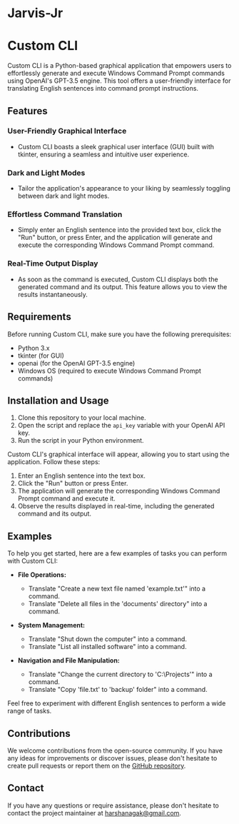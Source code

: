 # Jarvis-Jr
# Custom CLI

Custom CLI is a Python-based graphical application that empowers users to effortlessly generate and execute Windows Command Prompt commands using OpenAI's GPT-3.5 engine. This tool offers a user-friendly interface for translating English sentences into command prompt instructions.

## Features

### User-Friendly Graphical Interface
- Custom CLI boasts a sleek graphical user interface (GUI) built with tkinter, ensuring a seamless and intuitive user experience.

### Dark and Light Modes
- Tailor the application's appearance to your liking by seamlessly toggling between dark and light modes.

### Effortless Command Translation
- Simply enter an English sentence into the provided text box, click the "Run" button, or press Enter, and the application will generate and execute the corresponding Windows Command Prompt command.

### Real-Time Output Display
- As soon as the command is executed, Custom CLI displays both the generated command and its output. This feature allows you to view the results instantaneously.

## Requirements

Before running Custom CLI, make sure you have the following prerequisites:

- Python 3.x
- tkinter (for GUI)
- openai (for the OpenAI GPT-3.5 engine)
- Windows OS (required to execute Windows Command Prompt commands)

## Installation and Usage

1. Clone this repository to your local machine.
2. Open the script and replace the `api_key` variable with your OpenAI API key.
3. Run the script in your Python environment.

Custom CLI's graphical interface will appear, allowing you to start using the application. Follow these steps:

1. Enter an English sentence into the text box.
2. Click the "Run" button or press Enter.
3. The application will generate the corresponding Windows Command Prompt command and execute it.
4. Observe the results displayed in real-time, including the generated command and its output.

## Examples

To help you get started, here are a few examples of tasks you can perform with Custom CLI:

- **File Operations:**
  - Translate "Create a new text file named 'example.txt'" into a command.
  - Translate "Delete all files in the 'documents' directory" into a command.

- **System Management:**
  - Translate "Shut down the computer" into a command.
  - Translate "List all installed software" into a command.

- **Navigation and File Manipulation:**
  - Translate "Change the current directory to 'C:\Projects'" into a command.
  - Translate "Copy 'file.txt' to 'backup' folder" into a command.

Feel free to experiment with different English sentences to perform a wide range of tasks.


## Contributions

We welcome contributions from the open-source community. If you have any ideas for improvements or discover issues, please don't hesitate to create pull requests or report them on the [GitHub repository](https://github.com/harshanagak/Jarvis-Jr).

## Contact

If you have any questions or require assistance, please don't hesitate to contact the project maintainer at harshanagak@gmail.com.

